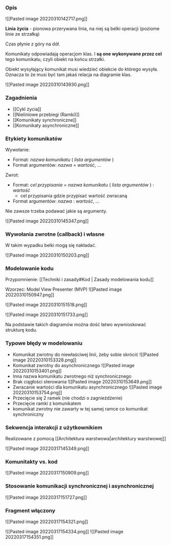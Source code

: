 ### Opis
![[Pasted image 20220310142717.png]]

**Linia życia** - pionowa przerywana linia, na niej są belki operacji (poziome linie ze strzałką)

Czas płynie z góry na dół.

Komunikaty odpowiadają operacjom klas. I **są one wykonywane przez cel** tego komunikatu, czyli obiekt na końcu strzałki.

Obiekt wysyłający komunikat musi wiedzieć obiekcie do którego wysyła. Oznacza to że musi być tam jakaś relacja na diagramie klas.

![[Pasted image 20220310143930.png]]

### Zagadnienia
- [[Cykl życia]]
- [[Nieliniowe przebiegi (Ramki)]]
- [[Komunikaty synchroniczne]]
- [[Komunikaty asynchroniczne]]

### Etykiety komunikatów
Wywołanie:
- Format: *nazwa komunikatu* ( *lista argumentów* )
- Format argumentów: *nazwa* = *wartość*, ... 

Zwrot:
- Format: *cel przypisania* = *nazwa komunikatu* ( *lista argumentów* ) : *wartość*
	- cel przypisania gdzie przypisać wartość zwracaną
- Format argumentów: *nazwa* : *wartość*, ... 

Nie zawsze trzeba podawać jakie są argumenty.

![[Pasted image 20220310145347.png]]

### Wywołania zwrotne (callback) i własne
W takim wypadku belki mogą się nakładać.

![[Pasted image 20220310150203.png]]

### Modelowanie kodu
Przypomnienie: [[Techniki i zasady#Kod | Zasady modelowania kodu]]

Wzorzec: Model View Presenter (MVP)
![[Pasted image 20220310150947.png]]

![[Pasted image 20220310151518.png]]

![[Pasted image 20220310151733.png]]

Na podstawie takich diagramów można dość łatwo wywnioskować strukturę kodu.

### Typowe błędy w modelowaniu
- Komunikat zwrotny do niewłaściwej linii, żeby sobie skrócić ![[Pasted image 20220310153328.png]]
- Komunikat zwrotny do asynchronicznego ![[Pasted image 20220310153401.png]]
- Inna nazwa komunikatu zwrotnego niż synchronicznego
- Brak ciągłości sterowania ![[Pasted image 20220310153649.png]]
- Zwracanie wartości dla komunikatu asynchronicznego ![[Pasted image 20220310153754.png]]
- Przecięcie się 2 ramek (nie chodzi o zagnieżdżenie)
- Przecięcie ramki z komunikatem
- komunikat zwrotny nie zawarty w tej samej ramce co komunikat synchroniczny

### Sekwencja interakcji z użytkownikiem
Realizowane z pomocą [[Architektura warstwowa|architektury warstwowej]]

![[Pasted image 20220317145349.png]]

### Komunitakty vs. kod
![[Pasted image 20220317150909.png]]

### Stosowanie komunikacji synchronicznej i asynchronicznej
![[Pasted image 20220317151727.png]]

### Fragment włączony
![[Pasted image 20220317154321.png]]

![[Pasted image 20220317154334.png]]
![[Pasted image 20220317154351.png]]

